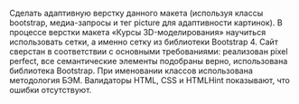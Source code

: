 Сделать адаптивную верстку данного макета (используя классы bootstrap, медиа-запросы и тег picture для адаптивности картинок).
В процессе верстки макета «Курсы 3D-моделирования» научиться использовать сетки, а именно сетку из библиотеки Bootstrap 4.
Сайт сверстан в соответствии с основными требованиями: реализован pixel perfect, все семантические элементы подобраны верно, использована библиотека Bootstrap.
При именовании классов использована методология БЭМ.
Валидаторы HTML, CSS и HTMLHint показывают, что ошибки отсутствуют. 
